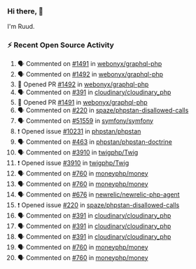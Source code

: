 ### Hi there, 👋

I'm Ruud.
 
### :zap: Recent Open Source Activity

<!--START_SECTION:activity-->
1. 🗣 Commented on [#1491](https://github.com/webonyx/graphql-php/pull/1491#issuecomment-1840321754) in [webonyx/graphql-php](https://github.com/webonyx/graphql-php)
2. 🗣 Commented on [#1492](https://github.com/webonyx/graphql-php/pull/1492#issuecomment-1840321478) in [webonyx/graphql-php](https://github.com/webonyx/graphql-php)
3. 💪 Opened PR [#1492](https://github.com/webonyx/graphql-php/pull/1492) in [webonyx/graphql-php](https://github.com/webonyx/graphql-php)
4. 🗣 Commented on [#391](https://github.com/cloudinary/cloudinary_php/issues/391#issuecomment-1838025750) in [cloudinary/cloudinary_php](https://github.com/cloudinary/cloudinary_php)
5. 💪 Opened PR [#1491](https://github.com/webonyx/graphql-php/pull/1491) in [webonyx/graphql-php](https://github.com/webonyx/graphql-php)
6. 🗣 Commented on [#220](https://github.com/spaze/phpstan-disallowed-calls/issues/220#issuecomment-1836045712) in [spaze/phpstan-disallowed-calls](https://github.com/spaze/phpstan-disallowed-calls)
7. 🗣 Commented on [#51559](https://github.com/symfony/symfony/pull/51559#issuecomment-1833983830) in [symfony/symfony](https://github.com/symfony/symfony)
8. ❗ Opened issue [#10231](https://github.com/phpstan/phpstan/issues/10231) in [phpstan/phpstan](https://github.com/phpstan/phpstan)
9. 🗣 Commented on [#463](https://github.com/phpstan/phpstan-doctrine/issues/463#issuecomment-1833613431) in [phpstan/phpstan-doctrine](https://github.com/phpstan/phpstan-doctrine)
10. 🗣 Commented on [#3910](https://github.com/twigphp/Twig/issues/3910#issuecomment-1821024202) in [twigphp/Twig](https://github.com/twigphp/Twig)
11. ❗ Opened issue [#3910](https://github.com/twigphp/Twig/issues/3910) in [twigphp/Twig](https://github.com/twigphp/Twig)
12. 🗣 Commented on [#760](https://github.com/moneyphp/money/pull/760#issuecomment-1820546973) in [moneyphp/money](https://github.com/moneyphp/money)
13. 🗣 Commented on [#760](https://github.com/moneyphp/money/pull/760#issuecomment-1820509195) in [moneyphp/money](https://github.com/moneyphp/money)
14. 🗣 Commented on [#676](https://github.com/newrelic/newrelic-php-agent/issues/676#issuecomment-1820502030) in [newrelic/newrelic-php-agent](https://github.com/newrelic/newrelic-php-agent)
15. ❗ Opened issue [#220](https://github.com/spaze/phpstan-disallowed-calls/issues/220) in [spaze/phpstan-disallowed-calls](https://github.com/spaze/phpstan-disallowed-calls)
16. 🗣 Commented on [#391](https://github.com/cloudinary/cloudinary_php/issues/391#issuecomment-1817956769) in [cloudinary/cloudinary_php](https://github.com/cloudinary/cloudinary_php)
17. 🗣 Commented on [#391](https://github.com/cloudinary/cloudinary_php/issues/391#issuecomment-1817938670) in [cloudinary/cloudinary_php](https://github.com/cloudinary/cloudinary_php)
18. 🗣 Commented on [#391](https://github.com/cloudinary/cloudinary_php/issues/391#issuecomment-1817900714) in [cloudinary/cloudinary_php](https://github.com/cloudinary/cloudinary_php)
19. 🗣 Commented on [#760](https://github.com/moneyphp/money/pull/760#issuecomment-1816916067) in [moneyphp/money](https://github.com/moneyphp/money)
20. 🗣 Commented on [#760](https://github.com/moneyphp/money/pull/760#issuecomment-1816359176) in [moneyphp/money](https://github.com/moneyphp/money)
<!--END_SECTION:activity-->
